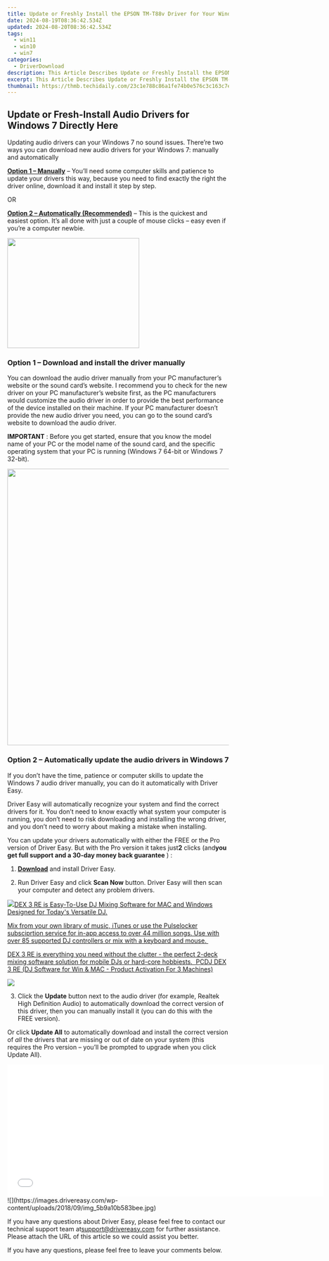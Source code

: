 ```yaml
---
title: Update or Freshly Install the EPSON TM-T88v Driver for Your Windows PC
date: 2024-08-19T08:36:42.534Z
updated: 2024-08-20T08:36:42.534Z
tags:
  - win11
  - win10
  - win7
categories:
  - DriverDownload
description: This Article Describes Update or Freshly Install the EPSON TM-T88v Driver for Your Windows PC
excerpt: This Article Describes Update or Freshly Install the EPSON TM-T88v Driver for Your Windows PC
thumbnail: https://thmb.techidaily.com/23c1e788c86a1fe74b0e576c3c163c7e8cc36d0f77392a611796a9122444764d.jpg
---
```


## Update or Fresh-Install Audio Drivers for Windows 7 Directly Here

Updating audio drivers can your Windows 7 no sound issues. There’re two ways you can download new audio drivers for your Windows 7: manually and automatically

[**Option 1 – Manually**](https://tools.techidaily.com/drivereasy/download/) – You’ll need some computer skills and patience to update your drivers this way, because you need to find exactly the right the driver online, download it and install it step by step.

OR

[**Option 2 – Automatically (Recommended)**](https://www.drivereasy.com/knowledge/download-audio-drivers-for-windows-7/#option2) – This is the quickest and easiest option. It’s all done with just a couple of mouse clicks – easy even if you’re a computer newbie.

<!-- affiliate ads begin -->
<a href="https://godlikehost.sjv.io/c/5597632/1920047/21774" target="_top" id="1920047"><img src="//a.impactradius-go.com/display-ad/21774-1920047" border="0" alt="" width="300" height="250"/></a><img height="0" width="0" src="https://imp.pxf.io/i/5597632/1920047/21774" style="position:absolute;visibility:hidden;" border="0" />
<!-- affiliate ads end -->
### **Option 1 –**  **Download and install the driver manually**

 You can download the audio driver manually from your PC manufacturer’s website or the sound card’s website. I recommend you to check for the new driver on your PC manufacturer’s website first, as the PC manufacturers would customize the audio driver in order to provide the best performance of the device installed on their machine. If your PC manufacturer doesn’t provide the new audio driver you need, you can go to the sound card’s website to download the audio driver.

**IMPORTANT** : Before you get started, ensure that you know the model name of your PC or the model name of the sound card, and the specific operating system that your PC is running (Windows 7 64-bit or Windows 7 32-bit).

<!-- affiliate ads begin -->
<a href="https://thefitville.pxf.io/c/5597632/1526796/15852" target="_top" id="1526796"><img src="//a.impactradius-go.com/display-ad/15852-1526796" border="0" alt="" width="1200" height="628"/></a><img height="0" width="0" src="https://imp.pxf.io/i/5597632/1526796/15852" style="position:absolute;visibility:hidden;" border="0" />
<!-- affiliate ads end -->
### **Option 2 –  Automatically update the audio drivers in Windows 7**

 If you don’t have the time, patience or computer skills to update the Windows 7 audio driver manually, you can do it automatically with Driver Easy.

 Driver Easy will automatically recognize your system and find the correct drivers for it. You don’t need to know exactly what system your computer is running, you don’t need to risk downloading and installing the wrong driver, and you don’t need to worry about making a mistake when installing.

 You can update your drivers automatically with either the FREE or the Pro version of Driver Easy. But with the Pro version it takes just**2** clicks  (and**you get full support and a 30-day money back guarantee** ) :

 1) **[Download](https://tools.techidaily.com/drivereasy/download/)**   and install Driver Easy.

 2) Run Driver Easy and click **Scan Now**   button. Driver Easy will then scan your computer and detect any problem drivers.

<!-- affiliate ads begin -->
<a href="https://shop.pcdj.com/order/checkout.php?PRODS=4698827&QTY=1&AFFILIATE=108875&CART=1"> <img src="https://secure.avangate.com/images/merchant/47f4b6321e9fd8e8f7326a6adc1a7c1e/products/dex3REpage-newmainscreenshot.png" border="0">DEX 3 RE is Easy-To-Use DJ Mixing Software for MAC and Windows Designed for Today's Versatile DJ. 

 Mix from your own library of music, iTunes or use the Pulselocker subsciprtion service for in-app access to over 44 million songs. Use with over 85 supported DJ controllers or mix with a keyboard and mouse.  

 DEX 3 RE is everything you need without the clutter - the perfect 2-deck mixing software solution for mobile DJs or hard-core hobbiests.  
 PCDJ DEX 3 RE (DJ Software for Win & MAC - Product Activation For 3 Machines)</a>
<!-- affiliate ads end -->
![](https://images.drivereasy.com/wp-content/uploads/2018/09/img_5b9a108aef951.jpg)

 3) Click the **Update** button next to the audio driver (for example, Realtek High Definition Audio) to automatically download the correct version of this driver, then you can manually install it (you can do this with the FREE version).

 Or click **Update All**  to automatically download and install the correct version of _all_   the drivers that are missing or out of date on your system (this requires the Pro version – you’ll be prompted to upgrade when you click Update All).

<!-- affiliate ads begin -->
<iframe id="iframe_672" src="//a.impactradius-go.com/gen-ad-code/5597632/1959812/17834/" width="720" height="300" scrolling="no" frameborder="0" marginheight="0" marginwidth="0"></iframe>
<!-- affiliate ads end -->
![](https://images.drivereasy.com/wp-content/uploads/2018/09/img_5b9a10b583bee.jpg)

 If you have any questions about Driver Easy, please feel free to contact our technical support team at[support@drivereasy.com](https://tools.techidaily.com/drivereasy/download/) for further assistance. Please attach the URL of this article so we could assist you better.

If you have any questions, please feel free to leave your comments below.

<ins class="adsbygoogle"
     style="display:block"
     data-ad-format="autorelaxed"
     data-ad-client="ca-pub-7571918770474297"
     data-ad-slot="1223367746"></ins>



<ins class="adsbygoogle"
     style="display:block"
     data-ad-client="ca-pub-7571918770474297"
     data-ad-slot="8358498916"
     data-ad-format="auto"
     data-full-width-responsive="true"></ins>


